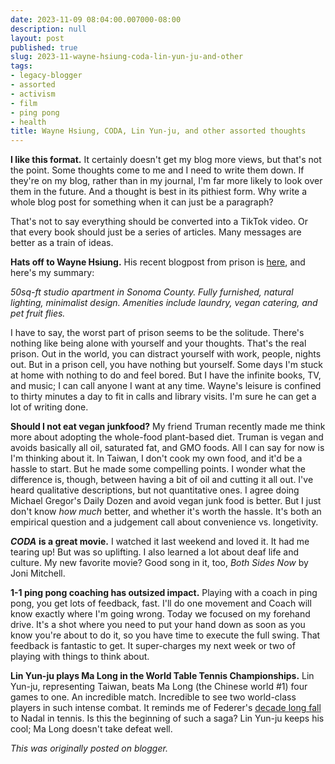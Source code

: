 ```yaml
---
date: 2023-11-09 08:04:00.007000-08:00
description: null
layout: post
published: true
slug: 2023-11-wayne-hsiung-coda-lin-yun-ju-and-other
tags:
- legacy-blogger
- assorted
- activism
- film
- ping pong
- health
title: Wayne Hsiung, CODA, Lin Yun-ju, and other assorted thoughts
---
```



**I like this format.** It certainly doesn't get my blog more views, but that's not the point. Some thoughts come to me and I need to write them down. If they're on my blog, rather than in my journal, I'm far more likely to look over them in the future. And a thought is best in its pithiest form. Why write a whole blog post for something when it can just be a paragraph?

That's not to say everything should be converted into a TikTok video. Or that every book should just be a series of articles. Many messages are better as a train of ideas.

**Hats off to Wayne Hsiung.** His recent blogpost from prison is [here](https://blog.simpleheart.org/p/the-transformative-power-of-suffering), and here's my summary:

*50sq-ft studio apartment in Sonoma County. Fully furnished, natural lighting, minimalist design. Amenities include laundry, vegan catering, and pet fruit flies.*

I have to say, the worst part of prison seems to be the solitude. There's nothing like being alone with yourself and your thoughts. That's the real prison. Out in the world, you can distract yourself with work, people, nights out. But in a prison cell, you have nothing but yourself. Some days I'm stuck at home with nothing to do and feel bored. But I have the infinite books, TV, and music; I can call anyone I want at any time. Wayne's leisure is confined to thirty minutes a day to fit in calls and library visits. I'm sure he can get a lot of writing done.

**Should I not eat vegan junkfood?** My friend Truman recently made me think more about adopting the whole-food plant-based diet. Truman is vegan and avoids basically all oil, saturated fat, and GMO foods. All I can say for now is I'm thinking about it. In Taiwan, I don't cook my own food, and it'd be a hassle to start. But he made some compelling points. I wonder what the difference is, though, between having a bit of oil and cutting it all out. I've heard qualitative descriptions, but not quantitative ones. I agree doing Michael Gregor's Daily Dozen and avoid vegan junk food is better. But I just don't know *how much* better, and whether it's worth the hassle. It's both an empirical question and a judgement call about convenience vs. longetivity.

***CODA*** **is a great movie.** I watched it last weekend and loved it. It had me tearing up! But was so uplifting. I also learned a lot about deaf life and culture. My new favorite movie? Good song in it, too, *Both Sides Now* by Joni Mitchell.

**1-1 ping pong coaching has outsized impact.** Playing with a coach in ping pong, you get lots of feedback, fast. I'll do one movement and Coach will know exactly where I'm going wrong. Today we focused on my forehand drive. It's a shot where you need to put your hand down as soon as you know you're about to do it, so you have time to execute the full swing. That feedback is fantastic to get. It super-charges my next week or two of playing with things to think about.   


**Lin Yun-ju plays Ma Long in the World Table Tennis Championships.** Lin Yun-ju, representing Taiwan, beats Ma Long (the Chinese world #1) four games to one. An incredible match. Incredible to see two world-class players in such intense combat. It reminds me of Federer's [decade long fall](https://en.wikipedia.org/wiki/Federer%E2%80%93Nadal_rivalry) to Nadal in tennis. Is this the beginning of such a saga? Lin Yun-ju keeps his cool; Ma Long doesn't take defeat well.  

*This was originally posted on blogger.*

